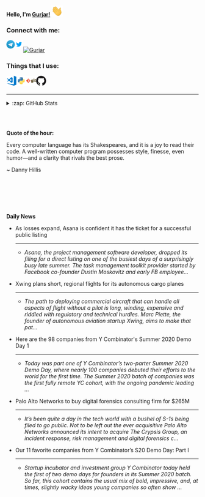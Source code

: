#### Hello, I'm [Gurjar!](https://GurjarKing.github.io) <img src="https://raw.githubusercontent.com/ABSphreak/ABSphreak/master/gifs/Hi.gif" width="30px"></h2>


### Connect with me:

[<img align="left" alt="Gurjar | Telegram" width="22px" src="https://raw.githubusercontent.com/github/explore/80688e429a7d4ef2fca1e82350fe8e3517d3494d/topics/telegram/telegram.png" />][Telegram]
[<img align="left" alt="Gurjar | Twitter" width="22px" src="https://raw.githubusercontent.com/github/explore/80688e429a7d4ef2fca1e82350fe8e3517d3494d/topics/twitter/twitter.png" />][Twitter]

<br > <a href="https://github.com/GurjarKing"><img src="https://komarev.com/ghpvc/?username=GurjarKing" alt="Gurjar" /></a> <br />

<!-- <br >

![](https://visitor-badge.glitch.me/badge?page_id=GurjarKing)

<br /> -->

### Things that I use:

[<img align="left" alt="Visual Studio Code" width="26px" src="https://raw.githubusercontent.com/github/explore/80688e429a7d4ef2fca1e82350fe8e3517d3494d/topics/visual-studio-code/visual-studio-code.png" />][VSCode]
[<img align="left" alt="Python" width="26px" src="https://raw.githubusercontent.com/github/explore/80688e429a7d4ef2fca1e82350fe8e3517d3494d/topics/python/python.png" />][Python]
[<img align="left" alt="Git" width="26px" src="https://raw.githubusercontent.com/github/explore/80688e429a7d4ef2fca1e82350fe8e3517d3494d/topics/git/git.png" />][Git]
[<img align="left" alt="GitHub" width="26px" src="https://raw.githubusercontent.com/github/explore/78df643247d429f6cc873026c0622819ad797942/topics/github/github.png" />][Github]

<br />
<br />

---
<details>
  <summary>:zap: GitHub Stats</summary>

<img align="left" alt="Gurjar's Github Stats" src="https://github-readme-stats.vercel.app/api?username=GurjarKing&show_icons=true&hide_border=true&count_private=true&include_all_commit=true&theme=algolia" />

</details>

<!-- ### 🔔 My latest tweet
<a href="https://twitter.com/Gurjar_King43" target="_blank">
	<img src="https://github.com/GurjarKing/GurjarKing/raw/master/tweet.png" width="70%" align="center" alt="Click to view on Twitter" title="My latest tweet, as an image"/>
</a> -->
<br>

<pre>

</pre>

**Quote of the hour:**

Every computer language has its Shakespeares, and it is a joy to read their code. A well-written computer program possesses style, finesse, even humor—and a clarity that rivals the best prose.

~ Danny Hillis
<pre>

</pre>
<br>
<pre>


</pre>
<strong>Daily News</strong>
  
  - As losses expand, Asana is confident it has the ticket for a successful public listing
     <hr/>
     
      - *Asana, the project management software developer, dropped its filing for a direct listing on one of the busiest days of a surprisingly busy late summer. The task management toolkit provider started by Facebook co-founder Dustin Moskovitz and early FB employee…*
     
  - Xwing plans short, regional flights for its autonomous cargo planes
      <hr/>
      
      - *The path to deploying commercial aircraft that can handle all aspects of flight without a pilot is long, winding, expensive and riddled with regulatory and technical hurdles. Marc Piette, the founder of autonomous aviation startup Xwing, aims to make that pat…*
      
  - Here are the 98 companies from Y Combinator's Summer 2020 Demo Day 1
      <hr/>
      
      - *Today was part one of Y Combinator’s two-parter Summer 2020 Demo Day, where nearly 100 companies debuted their efforts to the world for the first time. The Summer 2020 batch of companies was the first fully remote YC cohort, with the ongoing pandemic leading …*
      
  - Palo Alto Networks to buy digital forensics consulting firm for $265M
      <hr/>
      
      - *It’s been quite a day in the tech world with a bushel of S-1s being filed to go public. Not to be left out the ever acquisitive Palo Alto Networks announced its intent to acquire The Crypsis Group, an incident response, risk management and digital forensics c…*
       
  - Our 11 favorite companies from Y Combinator’s S20 Demo Day: Part I
      <hr/>
       
       - *Startup incubator and investment group Y Combinator today held the first of two demo days for founders in its Summer 2020 batch. So far, this cohort contains the usual mix of bold, impressive, and, at times, slightly wacky ideas young companies so often show …*
      

<br />

[VSCode]: https://code.visualstudio.com/
[Python]: https://www.python.org/
[Git]: https://git-scm.com/
[Github]: https://github.com/
[Telegram]: https://t.me/Gurjar_King/
[Twitter]: https://twitter.com/Gurjar_King43/
